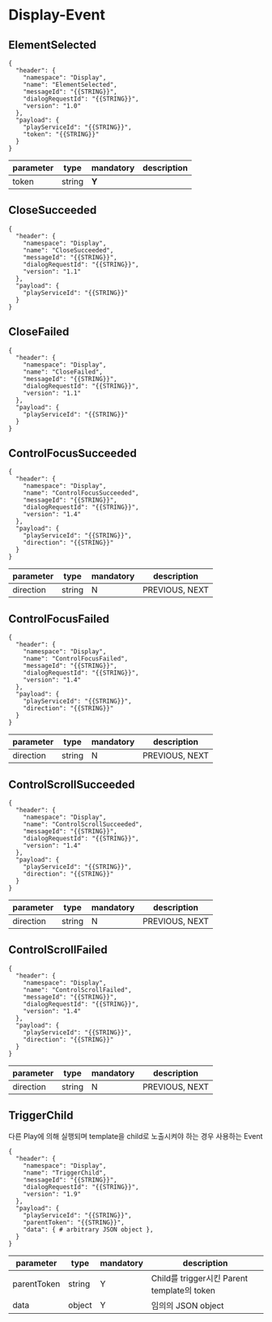 # Display-Event

## ElementSelected

```
{
  "header": {
    "namespace": "Display",
    "name": "ElementSelected",
    "messageId": "{{STRING}}",
    "dialogRequestId": "{{STRING}}",
    "version": "1.0"
  },
  "payload": {
    "playServiceId": "{{STRING}}",
    "token": "{{STRING}}"
  }
}
```

| parameter | type   | mandatory | description |
| --------- | ------ | --------- | ----------- |
| token     | string | **Y**     |             |

## CloseSucceeded

```
{
  "header": {
    "namespace": "Display",
    "name": "CloseSucceeded",
    "messageId": "{{STRING}}",
    "dialogRequestId": "{{STRING}}",
    "version": "1.1"
  },
  "payload": {
    "playServiceId": "{{STRING}}"
  }
}
```

## CloseFailed

```
{
  "header": {
    "namespace": "Display",
    "name": "CloseFailed",
    "messageId": "{{STRING}}",
    "dialogRequestId": "{{STRING}}",
    "version": "1.1"
  },
  "payload": {
    "playServiceId": "{{STRING}}"
  }
}
```

## ControlFocusSucceeded

```
{
  "header": {
    "namespace": "Display",
    "name": "ControlFocusSucceeded",
    "messageId": "{{STRING}}",
    "dialogRequestId": "{{STRING}}",
    "version": "1.4"
  },
  "payload": {
    "playServiceId": "{{STRING}}",
    "direction": "{{STRING}}"
  }
}
```

| parameter | type   | mandatory | description    |
| --------- | ------ | --------- | -------------- |
| direction | string | N         | PREVIOUS, NEXT |

## ControlFocusFailed

```
{
  "header": {
    "namespace": "Display",
    "name": "ControlFocusFailed",
    "messageId": "{{STRING}}",
    "dialogRequestId": "{{STRING}}",
    "version": "1.4"
  },
  "payload": {
    "playServiceId": "{{STRING}}",
    "direction": "{{STRING}}"
  }
}
```

| parameter | type   | mandatory | description    |
| --------- | ------ | --------- | -------------- |
| direction | string | N         | PREVIOUS, NEXT |

## ControlScrollSucceeded

```
{
  "header": {
    "namespace": "Display",
    "name": "ControlScrollSucceeded",
    "messageId": "{{STRING}}",
    "dialogRequestId": "{{STRING}}",
    "version": "1.4"
  },
  "payload": {
    "playServiceId": "{{STRING}}",
    "direction": "{{STRING}}"
  }
}
```

| parameter | type   | mandatory | description    |
| --------- | ------ | --------- | -------------- |
| direction | string | N         | PREVIOUS, NEXT |

## ControlScrollFailed

```
{
  "header": {
    "namespace": "Display",
    "name": "ControlScrollFailed",
    "messageId": "{{STRING}}",
    "dialogRequestId": "{{STRING}}",
    "version": "1.4"
  },
  "payload": {
    "playServiceId": "{{STRING}}",
    "direction": "{{STRING}}"
  }
}
```

| parameter | type   | mandatory | description    |
| --------- | ------ | --------- | -------------- |
| direction | string | N         | PREVIOUS, NEXT |

## TriggerChild

다른 Play에 의해 실행되며 template을 child로 노출시켜야 하는 경우 사용하는 Event

```
{
  "header": {
    "namespace": "Display",
    "name": "TriggerChild",
    "messageId": "{{STRING}}",
    "dialogRequestId": "{{STRING}}",
    "version": "1.9"
  },
  "payload": {
    "playServiceId": "{{STRING}}",
    "parentToken": "{{STRING}}",
    "data": { # arbitrary JSON object },
  }
}
```

| parameter   | type   | mandatory | description                             |
| ----------- | ------ | --------- | --------------------------------------- |
| parentToken | string | Y         | Child를 trigger시킨 Parent template의 token |
| data        | object | Y         | 임의의 JSON object                         |

